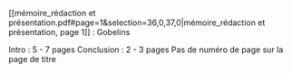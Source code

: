 [[mémoire_rédaction et présentation.pdf#page=1&selection=36,0,37,0|mémoire_rédaction et présentation, page 1]] : Gobelins 


Intro : 5 - 7 pages
Conclusion : 2 - 3 pages
Pas de numéro de page sur la page de titre